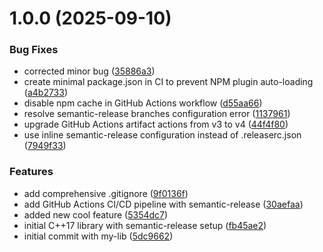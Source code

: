 # 1.0.0 (2025-09-10)


### Bug Fixes

* corrected minor bug ([35886a3](https://github.com/tech-alp/mylib-project/commit/35886a3efa54950ec6d7e5c927ea057f4d38bf25))
* create minimal package.json in CI to prevent NPM plugin auto-loading ([a4b2733](https://github.com/tech-alp/mylib-project/commit/a4b2733b0d2acd9c07f4f68ee2e9f6e0be5b8d84))
* disable npm cache in GitHub Actions workflow ([d55aa66](https://github.com/tech-alp/mylib-project/commit/d55aa662423b39be558e065ae48ce0eedaae5fc5))
* resolve semantic-release branches configuration error ([1137961](https://github.com/tech-alp/mylib-project/commit/11379616e54a2149cb2e206ea10d4570f7cd8cd4))
* upgrade GitHub Actions artifact actions from v3 to v4 ([44f4f80](https://github.com/tech-alp/mylib-project/commit/44f4f80d5a8a86260c7795f679435d1fc170c062))
* use inline semantic-release configuration instead of .releaserc.json ([7949f33](https://github.com/tech-alp/mylib-project/commit/7949f33af6200764e9160948b92db8b71d56342f))


### Features

* add comprehensive .gitignore ([9f0136f](https://github.com/tech-alp/mylib-project/commit/9f0136fe59ee934de0a84db5eac9c54457585482))
* add GitHub Actions CI/CD pipeline with semantic-release ([30aefaa](https://github.com/tech-alp/mylib-project/commit/30aefaa42db69513b1281aaa92b502aca4f44b1d))
* added new cool feature ([5354dc7](https://github.com/tech-alp/mylib-project/commit/5354dc75a4550968c97fae89b75419c7dfa02968))
* initial C++17 library with semantic-release setup ([fb45ae2](https://github.com/tech-alp/mylib-project/commit/fb45ae2c077de1fbf1d4cf4af26b4b8e427d93db))
* initial commit with my-lib ([5dc9662](https://github.com/tech-alp/mylib-project/commit/5dc9662466dd1bb5c241c16f55a8e7f6ac0cf905))
